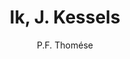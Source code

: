 ---
title: "Ik, J. Kessels"
author: "P.F. Thomése"
isbn: ""
isbn13: "9789492928009"
rating: "2"
publisher: "Pluim"
pages: "200"
publishYear: "2018"
read: "2018"
goodreads_id: "38962825"
language: "nl"
---